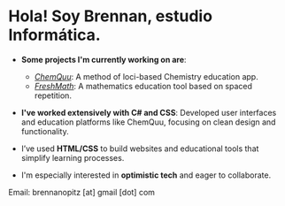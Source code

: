# Hola! Soy Brennan, estudio Informática.

- **Some projects I'm currently working on are**:
  - *[ChemQuu](https://github.com/opitz21254/ChemQuu)*: A method of loci-based Chemistry education app.
  - *[FreshMath](https://github.com/opitz21254/FreshMath)*: A mathematics education tool based on spaced repetition.
  
- **I've worked extensively with C# and CSS**: Developed user interfaces and education platforms like ChemQuu, focusing on clean design and functionality.

- I’ve used **HTML/CSS** to build websites and educational tools that simplify learning processes.

- I'm especially interested in **optimistic tech** and eager to collaborate.

Email: brennanopitz [at] gmail [dot] com
